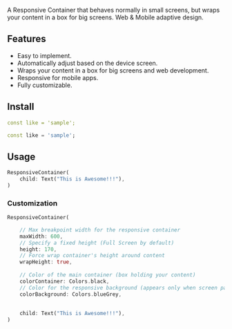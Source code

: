 A Responsive Container that behaves normally in small screens, but wraps your content in a box for big screens.
Web & Mobile adaptive design.

## Features

* Easy to implement.
* Automatically adjust based on the device screen.
* Wraps your content in a box for big screens and web development.
* Responsive for mobile apps.
* Fully customizable.

## Install

```yaml
const like = 'sample';
```

```dart
const like = 'sample';
```

## Usage

```dart
ResponsiveContainer(
    child: Text("This is Awesome!!!"),
)
```

### **Customization**
```dart
ResponsiveContainer(

    // Max breakpoint width for the responsive container
    maxWidth: 600,
    // Specify a fixed height (Full Screen by default)
    height: 170,
    // Force wrap container's height around content
    wrapHeight: true,
    
    // Color of the main container (box holding your content)
    colorContainer: Colors.black,
    // Color for the responsive background (appears only when screen passes the maxWidth value)
    colorBackground: Colors.blueGrey,
    
    
    child: Text("This is Awesome!!!"),
)
```
